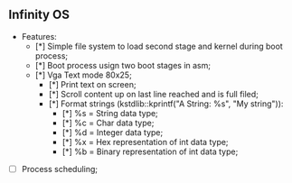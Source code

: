 ## Infinity OS

- Features:
  - [*] Simple file system to load second stage and kernel during boot process;
  - [*] Boot process usign two boot stages in asm;
  - [*] Vga Text mode 80x25;
    - [*] Print text on screen;
    - [*] Scroll content up on last line reached and is full filed;
    - [*] Format strings (kstdlib::kprintf("A String: %s", "My string")):
       - [*] %s = String data type;
       - [*] %c = Char data type;
       - [*] %d = Integer data type;
       - [*] %x = Hex representation of int data type;
       - [*] %b = Binary representation of int data type;
       
- [ ] Process scheduling;